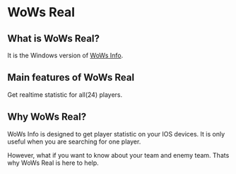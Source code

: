 # WoWs Real
## What is WoWs Real?
It is the Windows version of [WoWs Info](https://itunes.apple.com/app/id1202750166).

## Main features of WoWs Real
Get realtime statistic for all(24) players.

## Why WoWs Real?
WoWs Info is designed to get player statistic on your IOS devices. It is only useful when you are searching for one player.

However, what if you want to know about your team and enemy team. Thats why WoWs Real is here to help.
